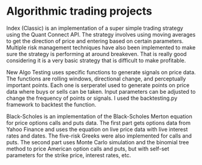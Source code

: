 # Algorithmic trading projects

Index (Classic) is an implementation of a super simple trading strategy using the Quant Connect API. The strategy involves using moving averages to get the direction of price and entering based on certain parameters. Multiple risk management techniques have also been implemented to make sure the strategy is performing at around breakeven. That is really good considering it is a very basic strategy that is difficult to make profitable.

New Algo Testing uses specific functions to generate signals on price data. The functions are rolling windows, directional change, and perceptually important points. Each one is serperatel used to generate points on price data where buys or sells can be taken. Input parameters can be adjusted to change the frequency of points or signals. I used the backtesting.py framework to backtest the function.

Black-Scholes is an implementation of the Black-Scholes Merton equation for price options calls and puts data. The first part gets options data from Yahoo Finance and uses the equation on live price data with live interest rates and dates. The five-risk Greeks were also implemented for calls and puts. The second part uses Monte Carlo simulation and the binomial tree method to price American option calls and puts, but with self-set parameters for the strike price, interest rates, etc.
